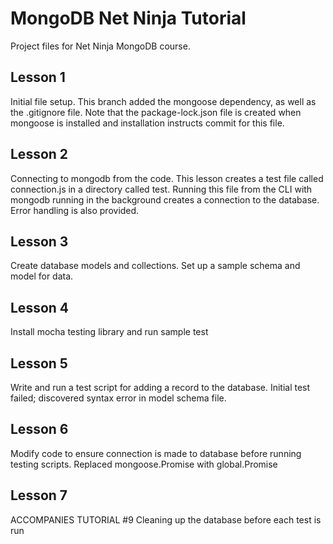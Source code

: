 # MongoDB Net Ninja Tutorial

Project files for Net Ninja MongoDB course.

## Lesson 1
Initial file setup. This branch added the mongoose dependency, as well as the .gitignore file. Note that the package-lock.json file is created when mongoose is installed and installation instructs commit for this file.

## Lesson 2
Connecting to mongodb from the code. This lesson creates a test file called connection.js in a directory called test. Running this file from the CLI with mongodb running in the background creates a connection to the database. Error handling is also provided.

## Lesson 3
Create database models and collections. Set up a sample schema and model for data.

## Lesson 4
Install mocha testing library and run sample test

## Lesson 5
Write and run a test script for adding a record to the database. Initial test failed; discovered syntax error in model schema file. 

## Lesson 6
Modify code to ensure connection is made to database before running testing scripts. Replaced mongoose.Promise with global.Promise

## Lesson 7
ACCOMPANIES TUTORIAL #9 Cleaning up the database before each test is run